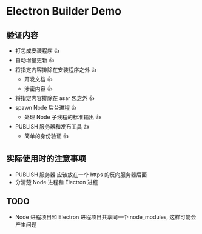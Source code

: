 # Electron Builder Demo

## 验证内容

* 打包成安装程序 👍
* 自动增量更新 👍
* 将指定内容排除在安装程序之外 👍
  * 开发文档 👍
  * 涉密内容 👍
* 将指定内容排除在 asar 包之外 👍
* spawn Node 后台进程 👍
  * 处理 Node 子线程的标准输出 👍
* PUBLISH 服务器和发布工具 👍
  * 简单的身份验证 👍

## 实际使用时的注意事项

* PUBLISH 服务器 应该放在一个 https 的反向服务器后面
* 分清楚 Node 进程和 Electron 进程

## TODO

* Node 进程项目和 Electron 进程项目共享同一个 node_modules, 这样可能会产生问题
